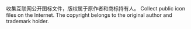收集互联网公开图标文件，版权属于原作者和商标持有人。
Collect public icon files on the Internet. The copyright belongs to the original author and trademark holder.
